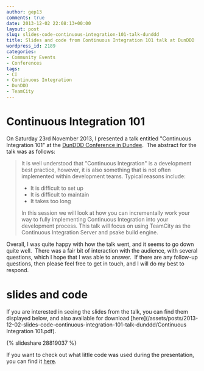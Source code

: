 ```yaml
---
author: gep13
comments: true
date: 2013-12-02 22:08:13+00:00
layout: post
slug: slides-code-continuous-integration-101-talk-dunddd
title: Slides and code from Continuous Integration 101 talk at DunDDD
wordpress_id: 2189
categories:
- Community Events
- Conferences
tags:
- CI
- Continuous Integration
- DunDDD
- TeamCity
---
```


# Continuous Integration 101


On Saturday 23rd November 2013, I presented a talk entitled "Continuous Integration 101" at the [DunDDD Conference in Dundee](http://dun.dddscotland.com/).  The abstract for the talk was as follows:


<blockquote>It is well understood that "Continuous Integration" is a development best practice, however, it is also something that is not often implemented within development teams. Typical reasons include:

- It is difficult to set up
- It is difficult to maintain
- It takes too long

In this session we will look at how you can incrementally work your way to fully implementing Continuous Integration into your development process. This talk will focus on using TeamCity as the Continuous Integration Server and psake build engine.</blockquote>

<!--more-->

Overall, I was quite happy with how the talk went, and it seems to go down quite well.  There was a fair bit of interaction with the audience, with several questions, which I hope that I was able to answer.  If there are any follow-up questions, then please feel free to get in touch, and I will do my best to respond.


# slides and code


If you are interested in seeing the slides from the talk, you can find them displayed below, and also available for download [here](/assets/posts/2013-12-02-slides-code-continuous-integration-101-talk-dunddd/Continuous Integration 101.pdf).

{% slideshare 28819037 %}

If you want to check out what little code was used during the presentation, you can find it [here](http://gep13.me/CIDemos).